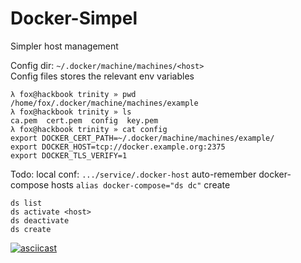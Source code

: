 Docker-Simpel
============


Simpler host management  


Config dir: `~/.docker/machine/machines/<host>`  
Config files stores the relevant env variables  

```
λ fox@hackbook trinity » pwd
/home/fox/.docker/machine/machines/example
λ fox@hackbook trinity » ls
ca.pem  cert.pem  config  key.pem
λ fox@hackbook trinity » cat config 
export DOCKER_CERT_PATH=~/.docker/machine/machines/example/
export DOCKER_HOST=tcp://docker.example.org:2375 
export DOCKER_TLS_VERIFY=1
```



Todo:
local conf: `.../service/.docker-host`
auto-remember docker-compose hosts
`alias docker-compose="ds dc"`
create


```
ds list
ds activate <host>
ds deactivate
ds create
```

[![asciicast](https://asciinema.org/a/dbyyk9ixjrjbmuzxc30it1p2c.png)](https://asciinema.org/a/dbyyk9ixjrjbmuzxc30it1p2c)






